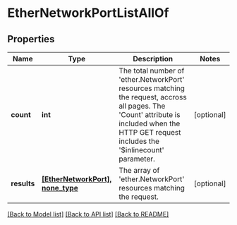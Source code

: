 # EtherNetworkPortListAllOf

## Properties
Name | Type | Description | Notes
------------ | ------------- | ------------- | -------------
**count** | **int** | The total number of &#39;ether.NetworkPort&#39; resources matching the request, accross all pages. The &#39;Count&#39; attribute is included when the HTTP GET request includes the &#39;$inlinecount&#39; parameter. | [optional] 
**results** | [**[EtherNetworkPort], none_type**](EtherNetworkPort.md) | The array of &#39;ether.NetworkPort&#39; resources matching the request. | [optional] 

[[Back to Model list]](../README.md#documentation-for-models) [[Back to API list]](../README.md#documentation-for-api-endpoints) [[Back to README]](../README.md)


